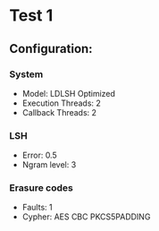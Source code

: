 # Test 1

## Configuration:

### System

* Model: LDLSH Optimized
* Execution Threads: 2
* Callback Threads: 2

### LSH

* Error: 0.5
* Ngram level: 3

### Erasure codes

* Faults: 1
* Cypher: AES CBC PKCS5PADDING
